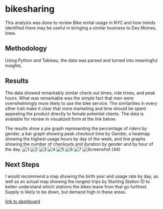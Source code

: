 # bikesharing
This analysis was done to review Bike rental usage in NYC and how trends identified there may be useful in bringing a similar business to Des Moines, Iowa.

## Methodology
Using Python and Tableau, the data was parsed and turned into meaningful insights.

## Results
The data showed remarkably similar check out times, ride times, and peak hours. What was remarkable was the simple fact that men were overwhelmingly more likely to use the bike service. The similarities in every other trait make it clear that more marketing and time should be spent appealing the product directly to female potential clients. The data is available for review in visualized form at the link below.

The results show a pie graph representing the percentage of riders by gender, a bar graph showing peak checkout time by Gender, a heatmap showing the highest usage hours by day of the week, and line graphs showing the number of checkouts and duration by gender and by hour of the day.
![1](https://user-images.githubusercontent.com/108035549/197429107-1a8db157-476a-4ec2-b7c1-5cd0a3e7e5e3.png)
![2](https://user-images.githubusercontent.com/108035549/197429122-eead2866-3c75-41a1-8eb8-774f73fc808f.png)
![3](https://user-images.githubusercontent.com/108035549/197429136-378eb325-853a-4682-9021-4227b3cc3a64.png)
![4](https://user-images.githubusercontent.com/108035549/197429150-80a10766-c6e8-45fe-bf3b-b3594f7befbe.png)
![5](https://user-images.githubusercontent.com/108035549/197429157-1a3442e1-6746-495c-b185-ec04bdc8b260.png)
![6](https://user-images.githubusercontent.com/108035549/197429164-6c265816-4104-4922-9667-9dfc4434bd11.png)
![7](https://user-images.githubusercontent.com/108035549/197429179-1b37a737-dc22-4919-a855-2b6573c6f153.png)
![Screenshot (44)](https://user-images.githubusercontent.com/108035549/197429188-07af099b-604f-4073-a976-d9c737bfa8e2.png)

## Next Steps
I would recommend a map showing the birth year and usage rate by day, as well as an actual map showing the longest trips by Starting Station ID to better understand which stations the bikes leave from that go furthest. Supply is likely to be down, but demand high in these areas.

[link to dashboard](https://public.tableau.com/app/profile/s6794/viz/CitiBikeChallengeDeliverable3/Story1?publish=yes)
